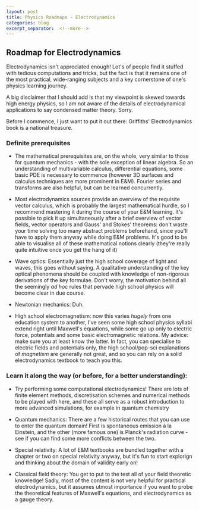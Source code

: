 ```yaml
---
layout: post
title: Physics Roadmaps - Electrodynamics 
categories: blog
excerpt_separator:  <!--more-->
---
```


##  Roadmap for Electrodynamics

Electrodynamics isn't appreciated enough! Lot's of people find it stuffed with tedious computations and tricks, but the fact is that it remains one of the most practical, wide-ranging subjects and a key cornerstone of one's physics learning journey. 

A big disclaimer that I should add is that my viewpoint is skewed towards high energy physics, so I am not aware of the details of electrodynamical applications to say condensed matter theory. Sorry.

Before I commence, I just want to put it out there: Griffiths' Electrodynamics book is a national treasure. 

### Definite prerequisites
- The mathematical prerequisites are, on the whole, very similar to those for quantum mechanics - with the sole exception of linear algebra. So an understanding of multivariable calculus, differential equations, some basic PDE is necessary to commence (however 3D surfaces and calculus techniques are more prominent in E&M).  Fourier series and transforms are also helpful, but can be learned concurrently.

- Most electrodynamics sources provide an overview of the requisite vector calculus, which is probably the largest mathematical hurdle, so I recommend mastering it during the course of your E&M learning. It's possible to pick it up simultaneously after a brief overview of vector fields, vector operators and Gauss' and Stokes' theorems: don't waste your time solving too many abstract problems beforehand, since you'll have to apply them anyway while doing E&M problems. It's good to be able to visualise all of these mathematical notions clearly (they're really quite intuitive once you get the hang of it)

- Wave optics: Essentially just the high school coverage of light and waves, this goes without saying. A qualitative understanding of the key optical phenomena should be coupled with knowledge of non-rigorous derivations of the key formulae. Don't worry, the motivation behind all the seemingly *ad hoc* rules that pervade high school physics will become clear in due course.

- Newtonian mechanics: Duh.

- High school electromagnetism: now this varies *hugely* from one education system to another, I've seen some high school physics syllabi extend right until Maxwell's equations, while some go up only to electric force, potentials and some basic electromagnetic relations. My advice: make sure you at least know the latter. In fact, you can specialise to electric fields and potentials only, the high school/pop-sci explanations of *magnetism* are generally not great, and so you can rely on a solid electrodynamics textbook to teach you this.

### Learn it along the way (or before, for a better understanding):

- Try performing some computational electrodynamics! There are lots of finite element methods, discretisation schemes and numerical methods to be played with here, and these all serve as a robust introduction to more advanced simulations, for example in quantum chemistry

- Quantum mechanics: There are a few historical routes that you can use to enter the quantum domain! First is spontaneous emission á la Einstein, and the other (more famous one) is Planck's radiation curve - see if you can find some more conflicts between the two.

- Special relativity: A lot of E&M textbooks are bundled together with a chapter or two on special relativity anyway, but it's fun to start explorign and thinking about the domain of validity early on!

- Classical field theory: You get to put to the test all of your field theoretic knowledge! Sadly, most of the content is not very helpful for practical electrodynamics, but it assumes utmost importance if you want to probe the theoretical features of Maxwell's equations, and electrodynamics as a gauge theory.
